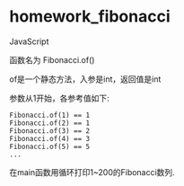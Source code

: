 # homework_fibonacci
JavaScript

函数名为 Fibonacci.of()

of是一个静态方法，入参是int，返回值是int

参数从1开始，各参考值如下:

```
Fibonacci.of(1) == 1
Fibonacci.of(2) == 1
Fibonacci.of(3) == 2
Fibonacci.of(4) == 3
Fibonacci.of(5) == 5
...
```
在main函数用循环打印1~200的Fibonacci数列.